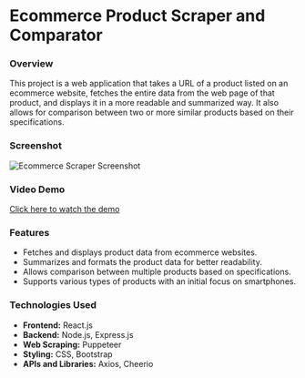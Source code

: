 # Ecommerce Product Scraper and Comparator

### Overview

This project is a web application that takes a URL of a product listed on an ecommerce website, fetches the entire data from the web page of that product, and displays it in a more readable and summarized way. It also allows for comparison between two or more similar products based on their specifications.

### Screenshot
![Ecommerce Scraper Screenshot](/screenshot.png)

### Video Demo
[Click here to watch the demo]([./website-scraping.mp4](https://drive.google.com/drive/u/1/folders/11uk3csskXcxPUW0Ogvh5iaBwPgXGt5-6))

### Features

- Fetches and displays product data from ecommerce websites.
- Summarizes and formats the product data for better readability.
- Allows comparison between multiple products based on specifications.
- Supports various types of products with an initial focus on smartphones.

### Technologies Used

- **Frontend:** React.js
- **Backend:** Node.js, Express.js
- **Web Scraping:** Puppeteer
- **Styling:** CSS, Bootstrap
- **APIs and Libraries:** Axios, Cheerio
